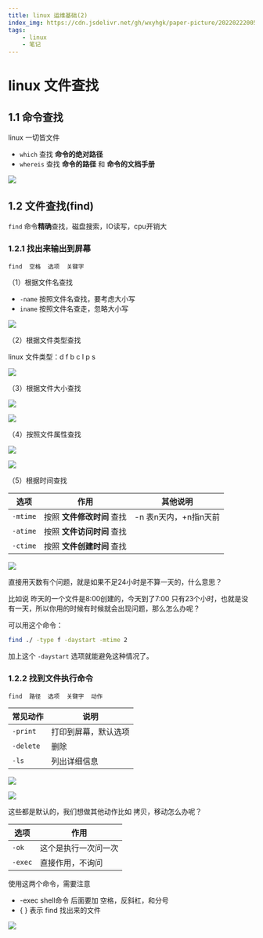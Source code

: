 ```yaml
---
title: linux 运维基础(2)
index_img: https://cdn.jsdelivr.net/gh/wxyhgk/paper-picture/202202220055181.png
tags:
    - linux
    - 笔记
---
```


# linux 文件查找

## 1.1 命令查找

linux 一切皆文件

* `which` 	查找 **命令的绝对路径**
* `whereis`  查找 **命令的路径** 和 **命令的文档手册**



![](https://cdn.jsdelivr.net/gh/wxyhgk/paper-picture/202202230145403.png)



## 1.2 文件查找(find)

`find`  命令**精确**查找，磁盘搜索，IO读写，cpu开销大



### 1.2.1 找出来输出到屏幕

`find  空格  选项  关键字`



（1）根据文件名查找

- `-name`  按照文件名查找，要考虑大小写
- `iname`  按照文件名查走，忽略大小写



![](https://cdn.jsdelivr.net/gh/wxyhgk/paper-picture/202202230145404.png)



（2）根据文件类型查找

linux 文件类型：d	f	b	c	l	p	s



![](https://cdn.jsdelivr.net/gh/wxyhgk/paper-picture/202202230145405.png)



（3）根据文件大小查找

![](https://cdn.jsdelivr.net/gh/wxyhgk/paper-picture/202202230145406.png)



![](https://cdn.jsdelivr.net/gh/wxyhgk/paper-picture/202202230145407.png)



（4）按照文件属性查找

![](https://cdn.jsdelivr.net/gh/wxyhgk/paper-picture/202202230145408.png)



![](https://cdn.jsdelivr.net/gh/wxyhgk/paper-picture/202202230145409.png)



（5）根据时间查找

| 选项     | 作用                       | 其他说明              |
| -------- | -------------------------- | --------------------- |
| `-mtime` | 按照 **文件修改时间** 查找 | -n 表n天内，+n指n天前 |
| `-atime` | 按照 **文件访问时间** 查找 |                       |
| `-ctime` | 按照 **文件创建时间** 查找 |                       |



![](https://cdn.jsdelivr.net/gh/wxyhgk/paper-picture/202202230145410.png)

直接用天数有个问题，就是如果不足24小时是不算一天的，什么意思？

比如说 昨天的一个文件是8:00创建的，今天到了7:00 只有23个小时，也就是没有一天，所以你用的时候有时候就会出现问题，那么怎么办呢？

可以用这个命令：

```bash
find ./ -type f -daystart -mtime 2
```

加上这个 `-daystart` 选项就能避免这种情况了。



### 1.2.2 找到文件执行命令

`find  路径  选项  关键字  动作`



| 常见动作  | 说明                 |
| --------- | -------------------- |
| `-print`  | 打印到屏幕，默认选项 |
| `-delete` | 删除                 |
| `-ls`     | 列出详细信息         |



![](https://cdn.jsdelivr.net/gh/wxyhgk/paper-picture/202202230145411.png)



![](https://cdn.jsdelivr.net/gh/wxyhgk/paper-picture/202202230145412.png)



这些都是默认的，我们想做其他动作比如 拷贝，移动怎么办呢？

| 选项    | 作用                 |
| ------- | -------------------- |
| `-ok`   | 这个是执行一次问一次 |
| `-exec` | 直接作用，不询问     |

使用这两个命令，需要注意

* -exec  shell命令  后面要加 空格，反斜杠，和分号
* { } 表示 find 找出来的文件



![](https://cdn.jsdelivr.net/gh/wxyhgk/paper-picture/202202230145413.png)